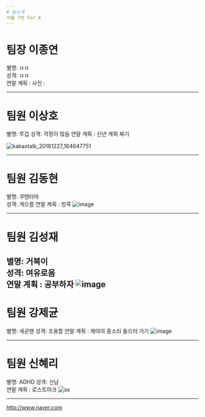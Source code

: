 ```yaml
---
# 팀소개
서울 7반 For 4 
---
```

# 팀장 이종연
별명: ㅁㅁ  
성격: ㅁㅁ  
연말 계획 :
사진 :


---
# 팀원 이상호
별명: 루겁
성격: 걱정이 많음
연말 계획 : 신년 계획 짜기

![kakaotalk_20181227_164647751](https://user-images.githubusercontent.com/32154594/50471280-432b6400-09f7-11e9-9571-f5c317769cf8.jpg)


---
# 팀원 김동현
별명: 쿠텐타마  
성격: 게으름
연말 계획 : 방콕
![image](https://user-images.githubusercontent.com/35564566/50471165-c7311c00-09f6-11e9-9a54-4d04bba77de5.png)

---
# 팀원 김성재
별명: 거북이  
성격: 여유로움  
연말 계획 : 공부하자
![image](https://user-images.githubusercontent.com/35564566/50471241-12e3c580-09f7-11e9-8377-98006c9fbf3a.png)
---
# 팀원 강제균
별명: 세균맨
성격: 조용함
연말 계획 : 제야의 종소리 들으러 가기
![image](https://user-images.githubusercontent.com/35564566/50471274-3a3a9280-09f7-11e9-9218-e192ba25b2e9.png)

---
# 팀원 신혜리
별명: ADHD
성격: 신남  
연말 계획 : 로스트아크
![ss](https://user-images.githubusercontent.com/20718935/50471181-dd3edc80-09f6-11e9-971a-621cbda586d6.jpg)

---
http://www.naver.com
